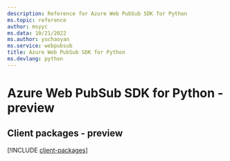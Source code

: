 ```yaml
---
description: Reference for Azure Web PubSub SDK for Python
ms.topic: reference
author: msyyc
ms.data: 10/21/2022
ms.author: yuchaoyan
ms.service: webpubsub
title: Azure Web PubSub SDK for Python
ms.devlang: python
---
```

# Azure Web PubSub SDK for Python - preview

## Client packages - preview
[!INCLUDE [client-packages](web-pubsub-client-index.md)]